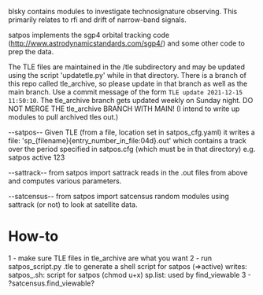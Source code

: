 blsky contains modules to investigate technosignature observing.  This primarily relates to rfi and drift of narrow-band signals.

satpos  implements the sgp4 orbital tracking code (http://www.astrodynamicstandards.com/sgp4/) and some other code to prep the data.

The TLE files are maintained in the /tle subdirectory and may be updated using the script 'updatetle.py' while in that directory.  There is a branch of this repo called tle_archive, so please update in that branch as well as the main branch.  Use a commit message of the form `TLE update 2021-12-15 11:50:10`.  The tle_archive branch gets updated weekly on Sunday night.  DO NOT MERGE THE tle_archive BRANCH WITH MAIN!  (I intend to write up modules to pull archived tles out.)

--satpos--
Given TLE (from a file, location set in satpos_cfg.yaml) it writes a file:
    'sp_{filename}{entry_number_in_file:04d}.out' which contains a track over the period specified in satpos.cfg (which must be in that directory)
e.g. satpos active 123


--sattrack--
from satpos import sattrack
reads in the .out files from above and computes various parameters.

--satcensus--
from satpos import satcensus
random modules using sattrack (or not) to look at satellite data.


How-to
======
1 - make sure TLE files in tle_archive are what you want
2 - run satpos_script.py <filename>.tle to generate a shell script for satpos (<filename>=>active)
    writes:  satpos_<filename>.sh:  script for satpos (chmod u+x)
             sp<filename>.list:  used by find_viewable
3 - ?satcensus.find_viewable?
